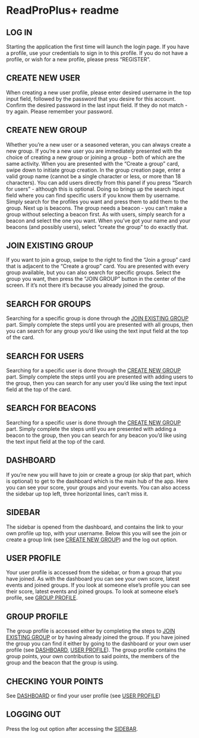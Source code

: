 # ReadProPlus+ readme

## LOG IN
Starting the application the first time will launch the login page. If you have a profile, use your credentials to sign in to this profile. If you do not have a profile, or wish for a new profile, please press “REGISTER”.

## CREATE NEW USER
When creating a new user profile, please enter desired username in the top input field, followed by the password that you desire for this account. Confirm the desired password in the last input field. If they do not match - try again. Please remember your password.

## CREATE NEW GROUP
Whether you’re a new user or a seasoned veteran, you can always create a new group. If you’re a new user you are immediately presented with the choice of creating a new group or joining a group - both of which are the same activity. When you are presented with the “Create a group” card, swipe down to initiate group creation. In the group creation page, enter a valid group name (cannot be a single character or less, or more than 18 characters). You can add users directly from this panel if you press “Search for users” - although this is optional. Doing so brings up the search input field where you can find specific users if you know them by username. Simply search for the profiles you want and press them to add them to the group. Next up is beacons. The group needs a beacon - you can’t make a group without selecting a beacon first. As with users, simply search for a beacon and select the one you want. When you’ve got your name and your beacons (and possibly users), select “create the group” to do exactly that.

## JOIN EXISTING GROUP
If you want to join a group, swipe to the right to find the “Join a group” card that is adjacent to the “Create a group” card. You are presented with every group available, but you can also search for specific groups. Select the group you want, then press the “JOIN GROUP” button in the center of the screen. If it’s not there it’s because you already joined the group.

## SEARCH FOR GROUPS
Searching for a specific group is done through the [JOIN EXISTING GROUP](https://github.com/Foxboron/INFO331/new/master?readme=1#join-existing-group) part. Simply complete the steps until you are presented with all groups, then you can search for any group you’d like using the text input field at the top of the card.

## SEARCH FOR USERS
Searching for a specific user is done through the [CREATE NEW GROUP](https://github.com/Foxboron/INFO331/new/master?readme=1#create-new-group) part. Simply complete the steps until you are presented with adding users to the group, then you can search for any user you’d like using the text input field at the top of the card.

## SEARCH FOR BEACONS
Searching for a specific user is done through the [CREATE NEW GROUP](https://github.com/Foxboron/INFO331/new/master?readme=1#create-new-group) part. Simply complete the steps until you are presented with adding a beacon to the group, then you can search for any beacon you’d like using the text input field at the top of the card.

## DASHBOARD
If you’re new you will have to join or create a group (or skip that part, which is optional) to get to the dashboard which is the main hub of the app. Here you can see your score, your groups and your events. You can also access the sidebar up top left, three horizontal lines, can’t miss it.

## SIDEBAR
The sidebar is opened from the dashboard, and contains the link to your own profile up top, with your username. Below this you will see the join or create a group link (see [CREATE NEW GROUP](https://github.com/Foxboron/INFO331/new/master?readme=1#create-new-group)) and the log out option.

## USER PROFILE
Your user profile is accessed from the sidebar, or from a group that you have joined. As with the dashboard you can see your own score, latest events and joined groups. If you look at someone else’s profile you can see their score, latest events and joined groups. To look at someone else’s profile, see [GROUP PROFILE](https://github.com/Foxboron/INFO331/new/master?readme=1#group-profile).

## GROUP PROFILE
The group profile is accessed either by completing the steps to [JOIN EXISTING GROUP](https://github.com/Foxboron/INFO331/new/master?readme=1#join-existing-group) or by having already joined the group. If you have joined the group you can find it either by going to the dashboard or your own user profile (see [DASHBOARD](https://github.com/Foxboron/INFO331/new/master?readme=1#dashboard), [USER PROFILE](https://github.com/Foxboron/INFO331/new/master?readme=1#user-profile)). The group profile contains the group points, your own contribution to said points, the members of the group and the beacon that the group is using.

## CHECKING YOUR POINTS
See [DASHBOARD](https://github.com/Foxboron/INFO331/new/master?readme=1#dashboard) or find your user profile (see [USER PROFILE](https://github.com/Foxboron/INFO331/new/master?readme=1#user-profile))

## LOGGING OUT
Press the log out option after accessing the [SIDEBAR](https://github.com/Foxboron/INFO331/new/master?readme=1#sidebar).
